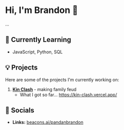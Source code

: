# Hi, I'm Brandon 👋
...


## 🌱 Currently Learning
- JavaScript, Python, SQL

## 💡 Projects
Here are some of the projects I'm currently working on:

1. **[Kin Clash](https://github.com/pandanbrandon/kin-clash)** - making family feud
   - What I got so far... https://kin-clash.vercel.app/



## 📣 Socials

- **Links:** [beacons.ai/pandanbrandon](https://beacons.ai/pandanbrandon)




